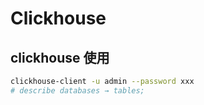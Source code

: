 # Clickhouse

## clickhouse 使用
```bash
clickhouse-client -u admin --password xxx
# describe databases → tables;
```